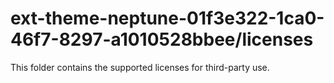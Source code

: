 # ext-theme-neptune-01f3e322-1ca0-46f7-8297-a1010528bbee/licenses

This folder contains the supported licenses for third-party use.
